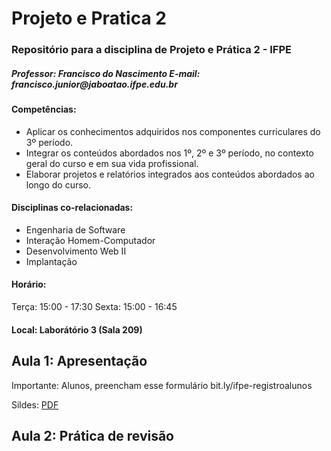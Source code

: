 # Projeto e Pratica 2
<h3>Repositório para a disciplina de Projeto e Prática 2 - IFPE</h3>
<h5>
Professor: Francisco do Nascimento
E-mail: francisco.junior@jaboatao.ifpe.edu.br
</h5>

<h4>Competências:</h4>
<ul>
<li>Aplicar os conhecimentos adquiridos nos componentes curriculares do 3º período. </li>
<li>Integrar os conteúdos abordados nos 1º, 2º e 3º período, no contexto geral do curso e em sua vida profissional. </li>
<li>Elaborar projetos e relatórios integrados aos conteúdos abordados ao longo do curso.</li>
</ul>

<h4>Disciplinas co-relacionadas: </h4>
<ul>
<li>Engenharia de Software</li>
<li>Interação Homem-Computador</li>
<li>Desenvolvimento Web II</li>
<li>Implantação </li>
</ul>

<h4>Horário: </h4>
Terça: 15:00 - 17:30
Sexta: 15:00 - 16:45

<h4>Local: Laborátório 3 (Sala 209)</h4>

<h2>Aula 1: Apresentação</h2>
<p>Importante: Alunos, preencham esse formulário bit.ly/ifpe-registroalunos </p>
Sildes: <a href='https://www.dropbox.com/s/5za1339vexugbbn/PP2-Aula01.pdf?dl=0'>PDF</a>

<h2>Aula 2: Prática de revisão</h2>
